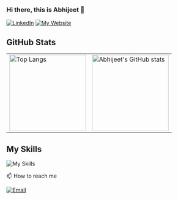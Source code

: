 ### Hi there, this is Abhijeet 👋

[![LinkedIn](https://img.shields.io/badge/LinkedIn-0077B5?style=for-the-badge&logo=linkedin&logoColor=white)](https://www.linkedin.com/in/abhijeetpraveen/) [![My Website](https://img.shields.io/badge/My%20Website-red?style=for-the-badge&logo=google-chrome&logoColor=white)](https://www.abhijeetpraveen.com/)


<h2> GitHub Stats </h2>

<table>
<tr>
<td valign="middle"> 

<img src="https://github-readme-stats-sigma-five.vercel.app/api/top-langs/?username=abhijeetpraveen&layout=compact&theme=tokyonight&langs_count=8&hide=cmake" alt="Top Langs" height="200vh"/>

</td>
<td valign="middle">

<img alt="Abhijeet's GitHub stats" src="https://github-readme-stats-sigma-five.vercel.app/api?username=abhijeetpraveen&show_icons=true&theme=tokyonight&count_private=true"  height="200vh"/>

</td>
</tr>
</table>

## My Skills

![My Skills](https://skillicons.dev/icons?i=python,java,c,bash,linux,vim,react,vue,js,css,html,git&perline=12)

📫 How to reach me

[![Email](https://img.shields.io/badge/Send%20Email-0078D4?style=for-the-badge&logo=mail&logoColor=white)](mailto:abhijeet.praveen@mail.mcgill.ca)



<!--
**abhijeetpraveen/abhijeetpraveen** is a ✨ _special_ ✨ repository because its `README.md` (this file) appears on your GitHub profile.

Here are some ideas to get you started:

- 🔭 I’m currently working on ...
- 🌱 I’m currently learning ...
- 👯 I’m looking to collaborate on ...
- 🤔 I’m looking for help with ...
- 💬 Ask me about ...
- 📫 How to reach me: ...
- 😄 Pronouns: ...
- ⚡ Fun fact: ...
-->
